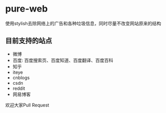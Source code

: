 # pure-web
使用stylish去除网络上的广告和各种垃圾信息，同时尽量不改变网站原来的结构

## 目前支持的站点
* 微博
* 百度: 百度搜索页、百度知道、百度翻译、百度百科
* 知乎
* iteye
* cnblogs
* csdn
* reddit
* 网易博客

欢迎大家Pull Request